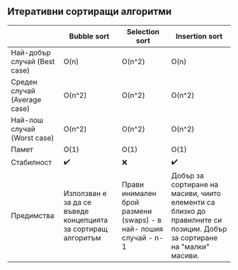 ## Итеративни сортиращи алгоритми

||Bubble sort|Selection sort|Insertion sort|  
|--|--|--|--|  
|Най-добър случай (Best case) |O(n) |O(n^2) |O(n) |  
|Среден случай (Average case) |O(n^2) |O(n^2) |O(n^2) |  
|Най-лош случай (Worst case) |O(n^2) |O(n^2) |O(n^2) |  
|Памет |O(1) |O(1) |O(1) |  
|Стабилност |:heavy_check_mark: |:x: |:heavy_check_mark: |  
|Предимства |Използван е за да се въведе концепцията за сортиращ алгоритъм |Прави инимален брой размени (swaps) - в най- лошия случай - n-1 |Добър за сортиране на масиви, чиито елементи са близко до правилните си позиции. Добър за сортиране на "малки" масиви. |    
